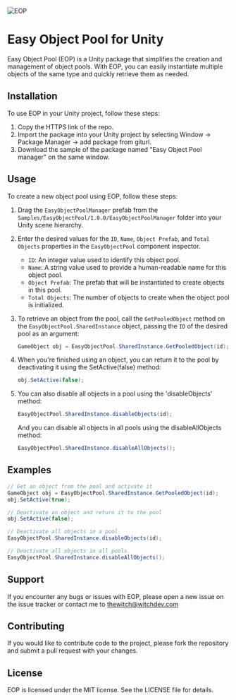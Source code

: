 ![EOP](https://imgur.com/1e8rcGw.png)
# Easy Object Pool for Unity

Easy Object Pool (EOP) is a Unity package that simplifies the creation and management of object pools. With EOP, you can easily instantiate multiple objects of the same type and quickly retrieve them as needed.

## Installation

To use EOP in your Unity project, follow these steps:

1. Copy the HTTPS link of the repo.
2. Import the package into your Unity project by selecting Window -> Package Manager -> add package from giturl.
3. Download the sample of the package named "Easy Object Pool manager" on the same window.
## Usage

To create a new object pool using EOP, follow these steps:

1. Drag the `EasyObjectPoolManager` prefab from the `Samples/EasyObjectPool/1.0.0/EasyObjectPoolManager` folder into your Unity scene hierarchy.
2. Enter the desired values for the `ID`, `Name`, `Object Prefab`, and `Total Objects` properties in the `EasyObjectPool` component inspector.

   - `ID`: An integer value used to identify this object pool.
   - `Name`: A string value used to provide a human-readable name for this object pool.
   - `Object Prefab`: The prefab that will be instantiated to create objects in this pool.
   - `Total Objects`: The number of objects to create when the object pool is initialized.

3. To retrieve an object from the pool, call the `GetPooledObject` method on the `EasyObjectPool.SharedInstance` object, passing the `ID` of the desired pool as an argument:

   ```csharp
   GameObject obj = EasyObjectPool.SharedInstance.GetPooledObject(id);
   ```
4. When you're finished using an object, you can return it to the pool by deactivating it using the SetActive(false) method:

   ```csharp
   obj.SetActive(false);
   ```
5. You can also disable all objects in a pool using the 'disableObjects' method:
   ```csharp
   EasyObjectPool.SharedInstance.disableObjects(id);
   ```
   And you can disable all objects in all pools using the disableAllObjects method:
   ```csharp
   EasyObjectPool.SharedInstance.disableAllObjects();
   ```

## Examples

```csharp
// Get an object from the pool and activate it
GameObject obj = EasyObjectPool.SharedInstance.GetPooledObject(id);
obj.SetActive(true);

// Deactivate an object and return it to the pool
obj.SetActive(false);

// Deactivate all objects in a pool
EasyObjectPool.SharedInstance.disableObjects(id);

// Deactivate all objects in all pools
EasyObjectPool.SharedInstance.disableAllObjects();
```
## Support
If you encounter any bugs or issues with EOP, please open a new issue on the issue tracker or contact me to thewitch@witchdev.com
## Contributing

If you would like to contribute code to the project, please fork the repository and submit a pull request with your changes.

## License
EOP is licensed under the MIT license. See the LICENSE file for details.
